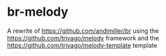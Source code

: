 # br-melody
A rewrite of https://github.com/andimiller/br using the https://github.com/trivago/melody framework and the https://github.com/trivago/melody-template template
